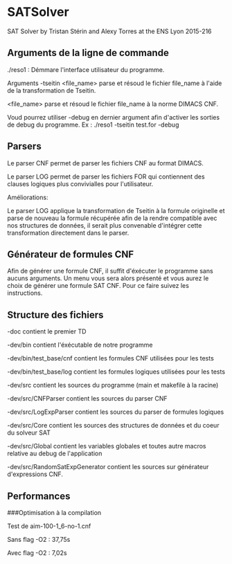 # SATSolver
SAT Solver by Tristan Stérin and Alexy Torres at the ENS Lyon 2015-216

## Arguments de la ligne de commande
./reso1 : Démmare l'interface utilisateur du programme.

Arguments
-tseitin <file_name> parse et résoud le fichier file_name à l'aide de la transformation de Tseitin.

<file_name> parse et résoud le fichier file_name à la norme DIMACS CNF.

Voud pourrez utiliser -debug en dernier argument afin d'activer les sorties de debug du programme.
Ex : ./reso1 -tseitin test.for -debug

## Parsers
Le parser CNF permet de parser les fichiers CNF au format DIMACS.

Le parser LOG permet de parser les fichiers FOR qui contiennent des clauses logiques plus convivialles pour l'utilisateur.

Améliorations:


Le parser LOG applique la transformation de Tseitin à la formule originelle et parse de nouveau la formule récupérée afin de la rendre compatible avec nos structures de données, il serait plus convenable d'intégrer cette transformation directement dans le parser.

## Générateur de formules CNF
Afin de générer une formule CNF, il suffit d'éxécuter le programme sans aucuns arguments. Un menu vous sera alors présenté et vous aurez le choix de générer une formule SAT CNF. Pour ce faire suivez les instructions.

## Structure des fichiers
-doc contient le premier TD

-dev/bin contient l'éxécutable de notre programme

-dev/bin/test_base/cnf contient les formules CNF utilisées pour les tests

-dev/bin/test_base/log contient les formules logiques utilisées pour les tests

-dev/src contient les sources du programme (main et makefile à la racine)

-dev/src/CNFParser contient les sources du parser CNF

-dev/src/LogExpParser contient les sources du parser de formules logiques

-dev/src/Core contient les sources des structures de données et du coeur du solveur SAT

-dev/src/Global contient les variables globales et toutes autre macros relative au debug de l'application

-dev/src/RandomSatExpGenerator contient les sources sur générateur d'expressions CNF.

## Performances
###Optimisation à la compilation

Test de aim-100-1_6-no-1.cnf

Sans flag -O2 : 37,75s

Avec flag -O2 : 7,02s
